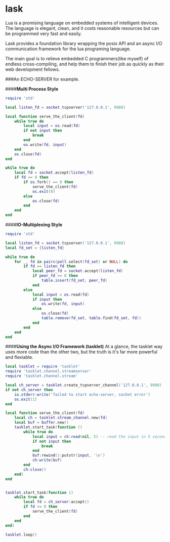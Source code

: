 # lask
Lua is a promising language on embedded systems of intelligent devices. The language is elegant, clean, and it costs reasonable resources but can be programmed very fast and easily.

Lask provides a foundation library wrapping the posix API and an async I/O communication framework for the lua programing language.

The main goal is to relieve embedded C programmers(like myself) of endless cross-compiling, and help them to finish their job as quickly as their web development fellows.


###An ECHO-SERVER for example.

####**Multi Process Style**

```lua
require 'std'

local listen_fd = socket.tcpserver('127.0.0.1', 9988)

local function serve_the_client(fd)
    while true do
        local input = os.read(fd)
        if not input then
            break
        end
        os.write(fd, input)
    end
    os.close(fd)
end

while true do
    local fd = socket.accept(listen_fd)
    if fd >= 0 then
        if os.fork() == 0 then
            serve_the_client(fd)
            os.exit(0)
        else
            os.close(fd)
        end
    end
end

```

####**IO-Multiplexing Style**
```lua
require 'std'

local listen_fd = socket.tcpserver('127.0.0.1', 9988)
local fd_set = {listen_fd}

while true do
    for _, fd in pairs(poll.select(fd_set) or NULL) do
        if fd == listen_fd then
            local peer_fd = socket.accept(listen_fd)
            if peer_fd >= 0 then
                table.insert(fd_set, peer_fd)
            end
        else
            local input = os.read(fd)
            if input then
                os.write(fd, input)
            else
                os.close(fd)
                table.remove(fd_set, table.find(fd_set, fd))
            end
        end
    end
end
```


####**Using the Async I/O Framework (tasklet)**
At a glance, the tasklet way uses more code than the other two, but the truth is it's far more powerful and flexiable.

```lua
local tasklet = require 'tasklet'
require 'tasklet.channel.streamserver'
require 'tasklet.channel.stream'

local ch_server = tasklet.create_tcpserver_channel('127.0.0.1', 9988)
if not ch_server then
    io.stderr:write('failed to start echo-server, socket error')
    os.exit(1)
end

local function serve_the_client(fd)
    local ch = tasklet.stream_channel.new(fd)
    local buf = buffer.new()
    tasklet.start_task(function ()
        while true do
            local input = ch:read(nil, 5) -- read the input in 5 seconds or we'll just quit
            if not input then
                break
            end
            buf:rewind():putstr(input, '\n')
            ch:write(buf)
        end
        ch:close()
    end)
end


tasklet.start_task(function ()
    while true do
        local fd = ch_server:accept()
        if fd >= 0 then
            serve_the_client(fd)
        end
    end
end)

tasklet.loop()
```
